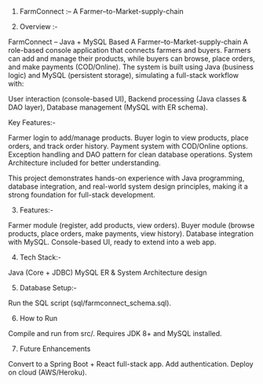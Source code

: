 1. FarmConnect :– A Farmer–to-Market-supply-chain

2. Overview :-
   
FarmConnect – Java + MySQL Based A Farmer–to-Market-supply-chain
A role-based console application that connects farmers and buyers. Farmers can add and manage their products, while buyers can browse, place orders, and make payments (COD/Online). The system is built using Java (business logic) and MySQL (persistent storage), simulating a full-stack workflow with:

User interaction (console-based UI),
Backend processing (Java classes & DAO layer),
Database management (MySQL with ER schema).

Key Features:-

Farmer login to add/manage products.
Buyer login to view products, place orders, and track order history.
Payment system with COD/Online options.
Exception handling and DAO pattern for clean database operations.
System Architecture included for better understanding.

This project demonstrates hands-on experience with Java programming, database integration, and real-world system design principles, making it a strong foundation for full-stack development.

3. Features:-

Farmer module (register, add products, view orders).
Buyer module (browse products, place orders, make payments, view history).
Database integration with MySQL.
Console-based UI, ready to extend into a web app.

4. Tech Stack:-

Java (Core + JDBC)
MySQL
ER & System Architecture design

5. Database Setup:-

Run the SQL script (sql/farmconnect_schema.sql).

6. How to Run

Compile and run from src/.
Requires JDK 8+ and MySQL installed.

7. Future Enhancements

Convert to a Spring Boot + React full-stack app.
Add authentication.
Deploy on cloud (AWS/Heroku).
